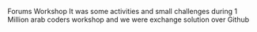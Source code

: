 Forums Workshop
It was some activities and small challenges during 1 Million arab coders workshop and we were exchange solution over Github
